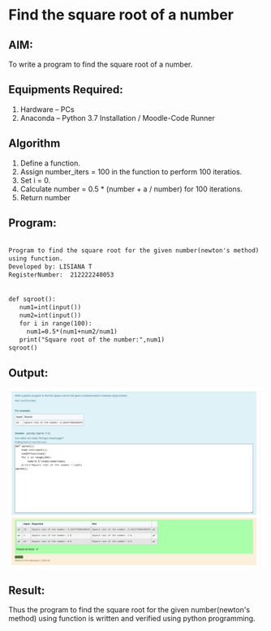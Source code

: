 # Find the square root of a number

## AIM:
To write a program to find the square root of a number.

## Equipments Required:
1. Hardware – PCs
2. Anaconda – Python 3.7 Installation / Moodle-Code Runner

## Algorithm
1. Define a function.
2. Assign number_iters = 100 in the function to perform 100 iteratios.
3. Set i = 0.
4. Calculate  number = 0.5 * (number + a / number) for 100 iterations.
5. Return number

## Program:
```

Program to find the square root for the given number(newton's method) using function.
Developed by: LISIANA T
RegisterNumber:  212222240053


def sqroot():
   num1=int(input())
   num2=int(input())
   for i in range(100):
     num1=0.5*(num1+num2/num1)
   print("Square root of the number:",num1)
sqroot()

```
## Output:
![SQUARE-ROOT-OF-A-NUMBER](sruareroot.png)


## Result:
Thus the program to find the square root for the given number(newton's method) using function is written and verified using python programming.
